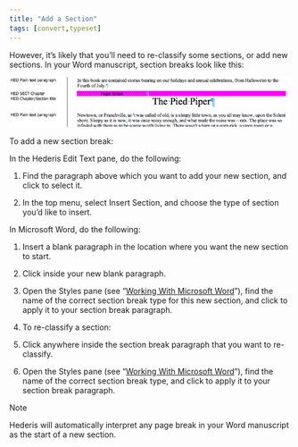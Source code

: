 ```yaml
---
title: "Add a Section"
tags: [convert,typeset]
---
```

 
<html><body><section data-type="chapter" class="hsecchapter" data-hederis-type="hsecchapter" id="add-a-section" data-pi-attrs="id: add-a-section; data-tags: convert,typeset;" role="doc-chapter" data-tags="convert,typeset" data-author-name=" " data-book-title=" " title="Add a Section"><p class="hblkp" data-hederis-type="hblkp" id="pfSAyQx2F">However, it&#8217;s likely that you&#8217;ll need to re-classify some sections, or add new sections. In your Word manuscript, section breaks look like this:</p><img data-hederis-type="hblkimg" class="hblkimg" id="pLxFSdIxF" src="/images/sectbr.png" data-img-src="/images/sectbr.png"/><p class="hblkp" data-hederis-type="hblkp" id="pkquT8X8g">To add a new section break:</p><p class="hblkp" data-hederis-type="hblkp" id="pC8ItwfEl">In the Hederis Edit Text pane, do the following:</p><ol class="hwprnumlist" data-hederis-type="hwprnumlist" id="p475wH9Rv"><li class="hblkoli" data-hederis-type="hblkoli" id="lidD8mwnmx"><p class="hblkoli" data-hederis-type="hblklip" id="phaq8MYyS">Find the paragraph above which you want to add your new section, and click to select it.</p></li><li class="hblkoli" data-hederis-type="hblkoli" id="liABtn7xC7"><p class="hblkoli" data-hederis-type="hblklip" id="pR8qi5Vhy">In the top menu, select Insert Section, and choose the type of section you&#8217;d like to insert.</p></li></ol><p class="hblkp" data-hederis-type="hblkp" id="pYzqRRAlM">In Microsoft Word, do the following:</p><ol class="hwprnumlist" data-hederis-type="hwprnumlist" id="pczQ0HJQR"><li class="hblkoli" data-hederis-type="hblkoli" id="liLmLDImG5"><p class="hblkoli" data-hederis-type="hblklip" id="pXGHVqNsf">Insert a blank paragraph in the location where you want the new section to start.</p></li><li class="hblkoli" data-hederis-type="hblkoli" id="lil8gJMlhc"><p class="hblkoli" data-hederis-type="hblklip" id="peCj3rZqe">Click inside your new blank paragraph.</p></li><li class="hblkoli" data-hederis-type="hblkoli" id="liO7YF1zg1"><p class="hblkoli" data-hederis-type="hblklip" id="pOGYONg1g">Open the Styles pane (see &#8220;<a href="{% link _docs/fine-tune-styles.md %}" class="hspana" data-hederis-type="hspana" id="pdWstgkSf">Working With Microsoft Word</a>&#8221;), find the name of the correct section break type for this new section, and click to apply it to your section break paragraph.</p></li><li class="hblkoli" data-hederis-type="hblkoli" id="liycoHatAj"><p class="hblkoli" data-hederis-type="hblklip" id="pxjtSn718">To re-classify a section:</p></li><li class="hblkoli" data-hederis-type="hblkoli" id="li55IqW29e"><p class="hblkoli" data-hederis-type="hblklip" id="pkUGM5uK3">Click anywhere inside the section break paragraph that you want to re-classify.</p></li><li class="hblkoli" data-hederis-type="hblkoli" id="liPEyEhzwR"><p class="hblkoli" data-hederis-type="hblklip" id="pjVsbvF8X">Open the Styles pane (see &#8220;<a href="{% link _docs/fine-tune-styles.md %}" class="hspana" data-hederis-type="hspana" id="pCvlMZfzR">Working With Microsoft Word</a>&#8221;), find the name of the correct section break type, and click to apply it to your section break paragraph.</p></li></ol><aside class="hwprbox box" data-hederis-type="hwprbox" id="p7GfWnLmz" data-type="sidebar"><p class="hblktype" data-hederis-type="hblktype" id="p5s1bXebI">Note</p><p class="hblkp" data-hederis-type="hblkp" id="pZCecwWQD">Hederis will automatically interpret any page break in your Word manuscript as the start of a new section.</p></aside></section></body></html>
